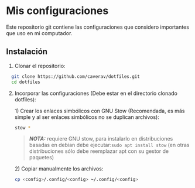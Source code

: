 
# Mis configuraciones

Este repositorio git contiene las configuraciones que considero importantes que uso en mi computador.


## Instalación

1) Clonar el repositorio: 

```bash
  git clone https://github.com/caverav/dotfiles.git
  cd dotfiles
```

2) Incorporar las configuraciones (Debe estar en el directorio clonado dotfiles):



    1\) Crear los enlaces simbólicos con GNU Stow (Recomendada, es más simple y al ser enlaces simbólicos no se duplican archivos):
    ```bash
    stow *
    ```

    > **_NOTA:_** requiere GNU stow, para instalarlo en distribuciones basadas en debian debe ejecutar:```sudo apt install stow``` (en otras distribuciones sólo debe reemplazar apt con su gestor de paquetes)
    
    
    
    2\) Copiar manualmente los archivos:
    
    ```bash
    cp <config>/.config/<config> ~/.config/<config>
    ```
    
    

